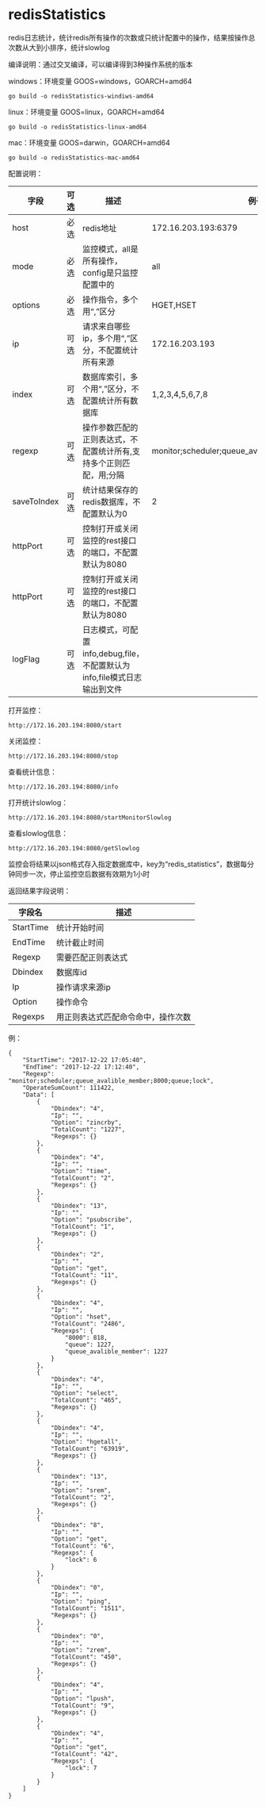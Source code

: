 # redisStatistics
redis日志统计，统计redis所有操作的次数或只统计配置中的操作，结果按操作总次数从大到小排序，统计slowlog

编译说明：通过交叉编译，可以编译得到3种操作系统的版本

windows：环境变量 GOOS=windows，GOARCH=amd64

```
go build -o redisStatistics-windiws-amd64
```

linux：环境变量 GOOS=linux，GOARCH=amd64

```
go build -o redisStatistics-linux-amd64
```

mac：环境变量 GOOS=darwin，GOARCH=amd64

```
go build -o redisStatistics-mac-amd64
```

配置说明：

| 字段          | 可选   | 描述                                       | 例子                  |
| ----------- | ---- | ---------------------------------------- | ------------------- |
| host        | 必选   | redis地址                                  | 172.16.203.193:6379 |
| mode        | 必选   | 监控模式，all是所有操作， config是只监控配置中的  | all |
| options     | 必选   | 操作指令，多个用“,”区分                            | HGET,HSET           |
| ip          | 可选   | 请求来自哪些ip，多个用“,”区分，不配置统计所有来源              | 172.16.203.193      |
| index       | 可选   | 数据库索引，多个用“,”区分，不配置统计所有数据库                | 1,2,3,4,5,6,7,8     |
| regexp      | 可选   | 操作参数匹配的正则表达式，不配置统计所有,支持多个正则匹配，用;分隔                     | monitor;scheduler;queue_avalible_member;8000;queue             |
| saveToIndex | 可选   | 统计结果保存的redis数据库，不配置默认为0                  | 2                   |
| httpPort    | 可选   | 控制打开或关闭监控的rest接口的端口，不配置默认为8080           |                     |
| httpPort    | 可选   | 控制打开或关闭监控的rest接口的端口，不配置默认为8080           |                     |
| logFlag     | 可选   | 日志模式，可配置info,debug,file，不配置默认为info,file模式日志输出到文件 |                     |


打开监控：

```
http://172.16.203.194:8080/start

```

关闭监控：

```
http://172.16.203.194:8080/stop

```

查看统计信息：
```
http://172.16.203.194:8080/info

```

打开统计slowlog：
```
http://172.16.203.194:8080/startMonitorSlowlog

```

查看slowlog信息：
```
http://172.16.203.194:8080/getSlowlog

```

监控会将结果以json格式存入指定数据库中，key为“redis_statistics”，数据每分钟同步一次，停止监控空后数据有效期为1小时

返回结果字段说明：

| 字段名         | 描述   |
| ----------- | ---- |
| StartTime        | 统计开始时间   |
| EndTime        | 统计截止时间   |
| Regexp     | 需要匹配正则表达式   |
| Dbindex          | 数据库id   |
| Ip       | 操作请求来源ip   |
| Option      | 操作命令   |
| Regexps | 用正则表达式匹配命令命中，操作次数   |

例：
```
{
    "StartTime": "2017-12-22 17:05:40",
    "EndTime": "2017-12-22 17:12:40",
    "Regexp": "monitor;scheduler;queue_avalible_member;8000;queue;lock",
    "OperateSumCount": 111422,
    "Data": [
        {
            "Dbindex": "4",
            "Ip": "",
            "Option": "zincrby",
            "TotalCount": "1227",
            "Regexps": {}
        },
        {
            "Dbindex": "4",
            "Ip": "",
            "Option": "time",
            "TotalCount": "2",
            "Regexps": {}
        },
        {
            "Dbindex": "13",
            "Ip": "",
            "Option": "psubscribe",
            "TotalCount": "1",
            "Regexps": {}
        },
        {
            "Dbindex": "2",
            "Ip": "",
            "Option": "get",
            "TotalCount": "11",
            "Regexps": {}
        },
        {
            "Dbindex": "4",
            "Ip": "",
            "Option": "hset",
            "TotalCount": "2486",
            "Regexps": {
                "8000": 818,
                "queue": 1227,
                "queue_avalible_member": 1227
            }
        },
        {
            "Dbindex": "4",
            "Ip": "",
            "Option": "select",
            "TotalCount": "465",
            "Regexps": {}
        },
        {
            "Dbindex": "4",
            "Ip": "",
            "Option": "hgetall",
            "TotalCount": "63919",
            "Regexps": {}
        },
        {
            "Dbindex": "13",
            "Ip": "",
            "Option": "srem",
            "TotalCount": "2",
            "Regexps": {}
        },
        {
            "Dbindex": "8",
            "Ip": "",
            "Option": "get",
            "TotalCount": "6",
            "Regexps": {
                "lock": 6
            }
        },
        {
            "Dbindex": "0",
            "Ip": "",
            "Option": "ping",
            "TotalCount": "1511",
            "Regexps": {}
        },
        {
            "Dbindex": "0",
            "Ip": "",
            "Option": "zrem",
            "TotalCount": "450",
            "Regexps": {}
        },
        {
            "Dbindex": "4",
            "Ip": "",
            "Option": "lpush",
            "TotalCount": "9",
            "Regexps": {}
        },
        {
            "Dbindex": "4",
            "Ip": "",
            "Option": "get",
            "TotalCount": "42",
            "Regexps": {
                "lock": 7
            }
        }
    ]
}
```

